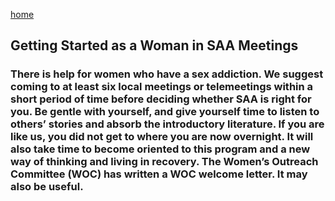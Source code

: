 [home](index.md)

## Getting Started as a Woman in SAA Meetings
### There is help for women who have a sex addiction.  We suggest coming to at least six local meetings or telemeetings within a short period of time before deciding whether SAA is right for you. Be gentle with yourself, and give yourself time to listen to others’ stories and absorb the introductory literature. If you are like us, you did not get to where you are now overnight. It will also take time to become oriented to this program and a new way of thinking and living in recovery.  The Women’s Outreach Committee (WOC) has written a WOC welcome letter. It may also be useful.
